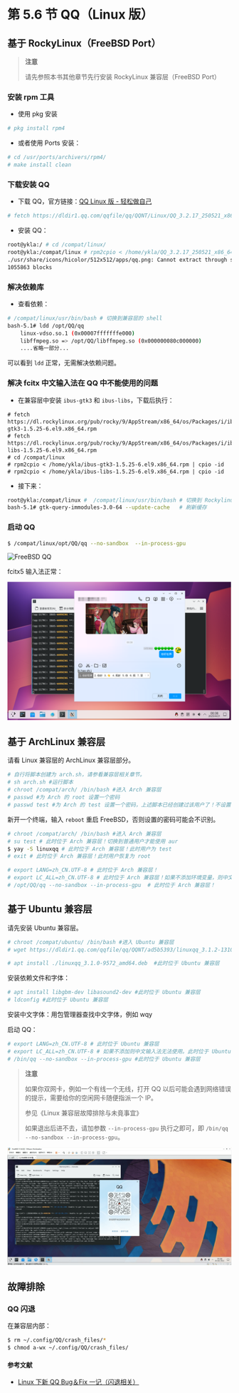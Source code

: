 # 第 5.6 节 QQ（Linux 版）


## 基于 RockyLinux（FreeBSD Port）

>**注意**
>
>请先参照本书其他章节先行安装 RockyLinux 兼容层（FreeBSD Port）

### 安装 rpm 工具

- 使用 pkg 安装

```sh
# pkg install rpm4
```

- 或者使用 Ports 安装：

```sh
# cd /usr/ports/archivers/rpm4/ 
# make install clean
```

### 下载安装 QQ

- 下载 QQ，官方链接：[QQ Linux 版 - 轻松做自己](https://im.qq.com/linuxqq/index.shtml)

```sh
# fetch https://dldir1.qq.com/qqfile/qq/QQNT/Linux/QQ_3.2.17_250521_x86_64_01.rpm # 写作本文时链接如此，请自行获取最新链接
```

- 安装 QQ：

```sh
root@ykla:/ # cd /compat/linux/
root@ykla:/compat/linux # rpm2cpio < /home/ykla/QQ_3.2.17_250521_x86_64_01.rpm | cpio -id # 注意把 QQ 所在路径改成你自己的
./usr/share/icons/hicolor/512x512/apps/qq.png: Cannot extract through symlink usr/share/icons/hicolor/512x512/apps/qq.png
1055863 blocks
```

### 解决依赖库

- 查看依赖：

```sh
# /compat/linux/usr/bin/bash # 切换到兼容层的 shell
bash-5.1# ldd /opt/QQ/qq 
	linux-vdso.so.1 (0x00007fffffffe000)
	libffmpeg.so => /opt/QQ/libffmpeg.so (0x000000080c000000)
	....省略一部分...
```

可以看到 `ldd` 正常，无需解决依赖问题。

### 解决 fcitx 中文输入法在 QQ 中不能使用的问题

- 在兼容层中安装 `ibus-gtk3` 和 `ibus-libs`，下载后执行：

```
# fetch https://dl.rockylinux.org/pub/rocky/9/AppStream/x86_64/os/Packages/i/ibus-gtk3-1.5.25-6.el9.x86_64.rpm
# fetch https://dl.rockylinux.org/pub/rocky/9/AppStream/x86_64/os/Packages/i/ibus-libs-1.5.25-6.el9.x86_64.rpm
# cd /compat/linux 
# rpm2cpio < /home/ykla/ibus-gtk3-1.5.25-6.el9.x86_64.rpm | cpio -id
# rpm2cpio < /home/ykla/ibus-libs-1.5.25-6.el9.x86_64.rpm | cpio -id
```

- 接下来：

```sh
root@ykla:/compat/linux #  /compat/linux/usr/bin/bash # 切换到 Rockylinux 的 bash
bash-5.1# gtk-query-immodules-3.0-64 --update-cache   # 刷新缓存
```


### 启动 QQ

```sh
$ /compat/linux/opt/QQ/qq --no-sandbox  --in-process-gpu
```

![FreeBSD QQ](../.gitbook/assets/rlqq.png)

fcitx5 输入法正常：

![FreeBSD QQ](../.gitbook/assets/rlqq2.png)

## 基于 ArchLinux 兼容层

请看 Linux 兼容层的 ArchLinux 兼容层部分。  

```sh
# 自行将脚本创建为 arch.sh，请参看兼容层相关章节。
# sh arch.sh #运行脚本
# chroot /compat/arch/ /bin/bash #进入 Arch 兼容层
# passwd #为 Arch 的 root 设置一个密码
# passwd test #为 Arch 的 test 设置一个密码，上述脚本已经创建过该用户了！不设置密码无法正常使用 aur。

```

新开一个终端，输入 `reboot` 重启 FreeBSD，否则设置的密码可能会不识别。

```sh
# chroot /compat/arch/ /bin/bash #进入 Arch 兼容层
# su test # 此时位于 Arch 兼容层！切换到普通用户才能使用 aur
$ yay -S linuxqq # 此时位于 Arch 兼容层！此时用户为 test
# exit # 此时位于 Arch 兼容层！此时用户恢复为 root
```

```sh
# export LANG=zh_CN.UTF-8 # 此时位于 Arch 兼容层！
# export LC_ALL=zh_CN.UTF-8 # 此时位于 Arch 兼容层！如果不添加环境变量，则中文输入法无法使用。如果设置失败请重启一次 FreeBSD 主机。此时位于 Arch 兼容层！
# /opt/QQ/qq --no-sandbox --in-process-gpu  # 此时位于 Arch 兼容层！
```

## 基于 Ubuntu 兼容层

请先安装 Ubuntu 兼容层。

```sh
# chroot /compat/ubuntu/ /bin/bash #进入 Ubuntu 兼容层
# wget https://dldir1.qq.com/qqfile/qq/QQNT/ad5b5393/linuxqq_3.1.2-13107_amd64.deb #此时位于 Ubuntu 兼容层
```

```sh
# apt install ./linuxqq_3.1.0-9572_amd64.deb  #此时位于 Ubuntu 兼容层
```

安装依赖文件和字体：

```sh
# apt install libgbm-dev libasound2-dev #此时位于 Ubuntu 兼容层
# ldconfig #此时位于 Ubuntu 兼容层
```

安装中文字体：用包管理器查找中文字体，例如 wqy

启动 QQ：

```sh
# export LANG=zh_CN.UTF-8 # 此时位于 Ubuntu 兼容层
# export LC_ALL=zh_CN.UTF-8 # 如果不添加则中文输入法无法使用。此时位于 Ubuntu 兼容层
# /bin/qq --no-sandbox --in-process-gpu #此时位于 Ubuntu 兼容层
```

> **注意**
>
> 如果你双网卡，例如一个有线一个无线，打开 QQ 以后可能会遇到网络错误的提示，需要给你的空闲网卡随便指派一个 IP。
>
> 参见《Linux 兼容层故障排除与未竟事宜》
>
> 如果退出后进不去，请加参数 `--in-process-gpu` 执行之即可，即 `/bin/qq  --no-sandbox --in-process-gpu`。

![FreeBSD QQ](../.gitbook/assets/qq3.0.png)

## 故障排除

### QQ 闪退

在兼容层内部：

```sh
$ rm ~/.config/QQ/crash_files/*
$ chmod a-wx ~/.config/QQ/crash_files/
```

#### 参考文献

- [Linux 下新 QQ Bug＆Fix 一记（闪退相关）](https://zhuanlan.zhihu.com/p/645895811)
